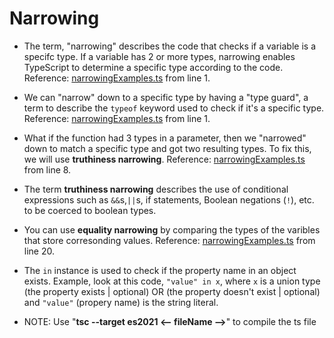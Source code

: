<h1>Narrowing</h1>

- The term, "narrowing" describes the code that checks if a variable is a specifc type. If a variable has 2 or more types, narrowing enables TypeScript to determine a specific type according to the code. Reference: [narrowingExamples.ts](narrowingExamples.ts) from line 1.

- We can "narrow" down to a specific type by having a "type guard", a term to describe the `typeof` keyword used to check if it's a specific type. Reference: [narrowingExamples.ts](narrowingExamples.ts) from line 1.

- What if the function had 3 types in a parameter, then we "narrowed" down to match a specific type and got two resulting types. To fix this, we will use **truthiness narrowing**. Reference: [narrowingExamples.ts](narrowingExamples.ts) from line 8.

- The term **truthiness narrowing** describes the use of conditional expressions such as `&&`s,`||`s, if statements, Boolean negations (`!`), etc. to be coerced to boolean types.

- You can use **equality narrowing** by comparing the types of the varibles that store corresonding values. Reference: [narrowingExamples.ts](narrowingExamples.ts) from line 20.

- The `in` instance is used to check if the property name in an object exists. Example, look at this code, `"value" in x`, where `x` is a union type (the property exists | optional) OR (the property doesn't exist | optional) and `"value"` (propery name) is the string literal.

- NOTE: Use "**tsc --target es2021 <-- fileName -->**" to compile the ts file

